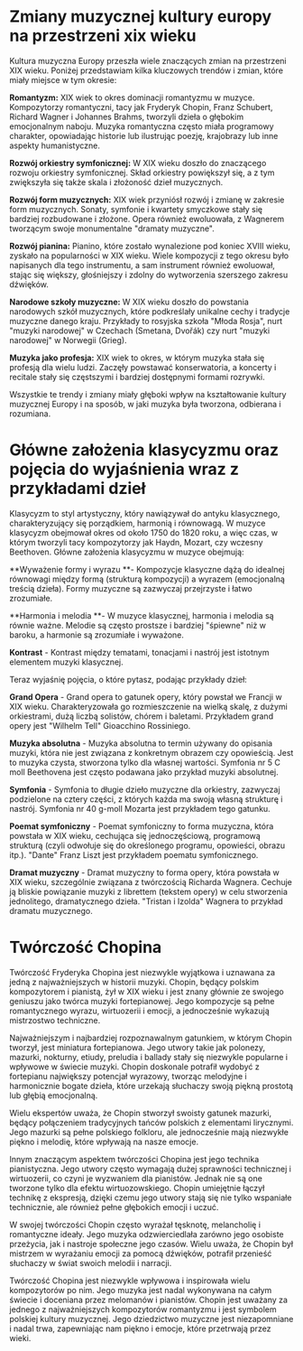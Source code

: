 # Zmiany muzycznej kultury europy na przestrzeni xix wieku

Kultura muzyczna Europy przeszła wiele znaczących zmian na przestrzeni XIX wieku. Poniżej przedstawiam kilka kluczowych trendów i zmian, które miały miejsce w tym okresie:

**Romantyzm:** XIX wiek to okres dominacji romantyzmu w muzyce. Kompozytorzy romantyczni, tacy jak Fryderyk Chopin, Franz Schubert, Richard Wagner i Johannes Brahms, tworzyli dzieła o głębokim emocjonalnym naboju. Muzyka romantyczna często miała programowy charakter, opowiadając historie lub ilustrując poezję, krajobrazy lub inne aspekty humanistyczne.

**Rozwój orkiestry symfonicznej:** W XIX wieku doszło do znaczącego rozwoju orkiestry symfonicznej. Skład orkiestry powiększył się, a z tym zwiększyła się także skala i złożoność dzieł muzycznych.

**Rozwój form muzycznych:** XIX wiek przyniósł rozwój i zmianę w zakresie form muzycznych. Sonaty, symfonie i kwartety smyczkowe stały się bardziej rozbudowane i złożone. Opera również ewoluowała, z Wagnerem tworzącym swoje monumentalne "dramaty muzyczne".

**Rozwój pianina:** Pianino, które zostało wynalezione pod koniec XVIII wieku, zyskało na popularności w XIX wieku. Wiele kompozycji z tego okresu było napisanych dla tego instrumentu, a sam instrument również ewoluował, stając się większy, głośniejszy i zdolny do wytworzenia szerszego zakresu dźwięków.

**Narodowe szkoły muzyczne:** W XIX wieku doszło do powstania narodowych szkół muzycznych, które podkreślały unikalne cechy i tradycje muzyczne danego kraju. Przykłady to rosyjska szkoła "Młoda Rosja", nurt "muzyki narodowej" w Czechach (Smetana, Dvořák) czy nurt "muzyki narodowej" w Norwegii (Grieg).

**Muzyka jako profesja:** XIX wiek to okres, w którym muzyka stała się profesją dla wielu ludzi. Zaczęły powstawać konserwatoria, a koncerty i recitale stały się częstszymi i bardziej dostępnymi formami rozrywki.

Wszystkie te trendy i zmiany miały głęboki wpływ na kształtowanie kultury muzycznej Europy i na sposób, w jaki muzyka była tworzona, odbierana i rozumiana.

# Główne założenia klasycyzmu oraz pojęcia do wyjaśnienia wraz z przykładami dzieł

Klasycyzm to styl artystyczny, który nawiązywał do antyku klasycznego, charakteryzujący się porządkiem, harmonią i równowagą. W muzyce klasycyzm obejmował okres od około 1750 do 1820 roku, a więc czas, w którym tworzyli tacy kompozytorzy jak Haydn, Mozart, czy wczesny Beethoven. Główne założenia klasycyzmu w muzyce obejmują:

**Wyważenie formy i wyrazu **- Kompozycje klasyczne dążą do idealnej równowagi między formą (strukturą kompozycji) a wyrazem (emocjonalną treścią dzieła). Formy muzyczne są zazwyczaj przejrzyste i łatwo zrozumiałe.

**Harmonia i melodia **- W muzyce klasycznej, harmonia i melodia są równie ważne. Melodie są często prostsze i bardziej "śpiewne" niż w baroku, a harmonie są zrozumiałe i wyważone.

**Kontrast** - Kontrast między tematami, tonacjami i nastrój jest istotnym elementem muzyki klasycznej.

Teraz wyjaśnię pojęcia, o które pytasz, podając przykłady dzieł:

**Grand Opera** - Grand opera to gatunek opery, który powstał we Francji w XIX wieku. Charakteryzowała go rozmieszczenie na wielką skalę, z dużymi orkiestrami, dużą liczbą solistów, chórem i baletami. Przykładem grand opery jest "Wilhelm Tell" Gioacchino Rossiniego.

**Muzyka absolutna** - Muzyka absolutna to termin używany do opisania muzyki, która nie jest związana z konkretnym obrazem czy opowieścią. Jest to muzyka czysta, stworzona tylko dla własnej wartości. Symfonia nr 5 C moll Beethovena jest często podawana jako przykład muzyki absolutnej.

**Symfonia** - Symfonia to długie dzieło muzyczne dla orkiestry, zazwyczaj podzielone na cztery części, z których każda ma swoją własną strukturę i nastrój. Symfonia nr 40 g-moll Mozarta jest przykładem tego gatunku.

**Poemat symfoniczny** - Poemat symfoniczny to forma muzyczna, która powstała w XIX wieku, cechująca się jednoczęściową, programową strukturą (czyli odwołuje się do określonego programu, opowieści, obrazu itp.). "Dante" Franz Liszt jest przykładem poematu symfonicznego.

**Dramat muzyczny** - Dramat muzyczny to forma opery, która powstała w XIX wieku, szczególnie związana z twórczością Richarda Wagnera. Cechuje ją bliskie powiązanie muzyki z librettem (tekstem opery) w celu stworzenia jednolitego, dramatycznego dzieła. "Tristan i Izolda" Wagnera to przykład dramatu muzycznego.

# Twórczość Chopina

Twórczość Fryderyka Chopina jest niezwykle wyjątkowa i uznawana za jedną z najważniejszych w historii muzyki. Chopin, będący polskim kompozytorem i pianistą, żył w XIX wieku i jest znany głównie ze swojego geniuszu jako twórca muzyki fortepianowej. Jego kompozycje są pełne romantycznego wyrazu, wirtuozerii i emocji, a jednocześnie wykazują mistrzostwo techniczne.

Najważniejszym i najbardziej rozpoznawalnym gatunkiem, w którym Chopin tworzył, jest miniatura fortepianowa. Jego utwory takie jak polonezy, mazurki, nokturny, etiudy, preludia i ballady stały się niezwykle popularne i wpływowe w świecie muzyki. Chopin doskonale potrafił wydobyć z fortepianu największy potencjał wyrazowy, tworząc melodyjne i harmonicznie bogate dzieła, które urzekają słuchaczy swoją piękną prostotą lub głębią emocjonalną.

Wielu ekspertów uważa, że Chopin stworzył swoisty gatunek mazurki, będący połączeniem tradycyjnych tańców polskich z elementami lirycznymi. Jego mazurki są pełne polskiego folkloru, ale jednocześnie mają niezwykłe piękno i melodię, które wpływają na nasze emocje.

Innym znaczącym aspektem twórczości Chopina jest jego technika pianistyczna. Jego utwory często wymagają dużej sprawności technicznej i wirtuozerii, co czyni je wyzwaniem dla pianistów. Jednak nie są one tworzone tylko dla efektu wirtuozowskiego. Chopin umiejętnie łączył technikę z ekspresją, dzięki czemu jego utwory stają się nie tylko wspaniałe technicznie, ale również pełne głębokich emocji i uczuć.

W swojej twórczości Chopin często wyrażał tęsknotę, melancholię i romantyczne ideały. Jego muzyka odzwierciedlała zarówno jego osobiste przeżycia, jak i nastroje społeczne jego czasów. Wielu uważa, że Chopin był mistrzem w wyrażaniu emocji za pomocą dźwięków, potrafił przenieść słuchaczy w świat swoich melodii i narracji.

Twórczość Chopina jest niezwykle wpływowa i inspirowała wielu kompozytorów po nim. Jego muzyka jest nadal wykonywana na całym świecie i doceniana przez melomanów i pianistów. Chopin jest uważany za jednego z najważniejszych kompozytorów romantyzmu i jest symbolem polskiej kultury muzycznej. Jego dziedzictwo muzyczne jest niezapomniane i nadal trwa, zapewniając nam piękno i emocje, które przetrwają przez wieki.